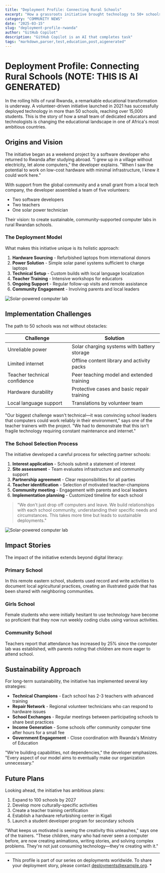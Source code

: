 ```yaml
---
title: "Deployment Profile: Connecting Rural Schools"
excerpt: "How a grassroots initiative brought technology to 50+ schools across Rwanda"
category: "COMMUNITY NEWS"
date: "2025-03-15"
slug: "deployment-profile-rwanda"
author: "GitHub Copilot"
description: "GitHub Copilot is an AI that completes task"
tags: "markdown,parser,test,education,post,aigenerated"
---
```

<!-- markdownlint-disable -->
# Deployment Profile: Connecting Rural Schools (NOTE: THIS IS AI GENERATED)

In the rolling hills of rural Rwanda, a remarkable educational transformation is underway. A volunteer-driven initiative launched in 2021 has successfully deployed technology in more than 50 schools, reaching over 15,000 students. This is the story of how a small team of dedicated educators and technologists is changing the educational landscape in one of Africa's most ambitious countries.

## Origins and Vision

The initiative began as a weekend project by a software developer who returned to Rwanda after studying abroad. "I grew up in a village without electricity, let alone computers," the developer explains. "When I saw the potential to work on low-cost hardware with minimal infrastructure, I knew it could work here."

With support from the global community and a small grant from a local tech company, the developer assembled a team of five volunteers:

- Two software developers
- Two teachers
- One solar power technician

Their vision: to create sustainable, community-supported computer labs in rural Rwandan schools.

### The Deployment Model

What makes this initiative unique is its holistic approach:

1. **Hardware Sourcing** - Refurbished laptops from international donors
2. **Power Solution** - Simple solar panel systems sufficient to charge laptops
3. **Technical Setup** - Custom builds with local language localization
4. **Teacher Training** - Intensive workshops for educators
5. **Ongoing Support** - Regular follow-up visits and remote assistance
6. **Community Engagement** - Involving parents and local leaders

![Solar-powered computer lab](assets/Images/learn.jpg)

## Implementation Challenges

The path to 50 schools was not without obstacles:

| Challenge | Solution |
|-----------|----------|
| Unreliable power | Solar charging systems with battery storage |
| Limited internet | Offline content library and activity packs |
| Teacher technical confidence | Peer teaching model and extended training |
| Hardware durability | Protective cases and basic repair training |
| Local language support | Translations by volunteer team |

"Our biggest challenge wasn't technical—it was convincing school leaders that computers could work reliably in their environment," says one of the teacher trainers with the project. "We had to demonstrate that this isn't fragile technology requiring constant maintenance and internet."

### The School Selection Process

The initiative developed a careful process for selecting partner schools:

1. **Interest application** - Schools submit a statement of interest
2. **Site assessment** - Team evaluates infrastructure and community support
3. **Partnership agreement** - Clear responsibilities for all parties
4. **Teacher identification** - Selection of motivated teacher-champions
5. **Community meeting** - Engagement with parents and local leaders
6. **Implementation planning** - Customized timeline for each school

> "We don't just drop off computers and leave. We build relationships with each school community, understanding their specific needs and circumstances. This takes more time but leads to sustainable deployments."

![Solar-powered computer lab](assets/Images/learn.jpg)

## Impact Stories

The impact of the initiative extends beyond digital literacy:

### Primary School

In this remote eastern school, students used record and write activities to document local agricultural practices, creating an illustrated guide that has been shared with neighboring communities.

### Girls School

Female students who were initially hesitant to use technology have become so proficient that they now run weekly coding clubs using various activities.

### Community School

Teachers report that attendance has increased by 25% since the computer lab was established, with parents noting that children are more eager to attend school.

## Sustainability Approach

For long-term sustainability, the initiative has implemented several key strategies:

- **Technical Champions** - Each school has 2-3 teachers with advanced training
- **Repair Network** - Regional volunteer technicians who can respond to hardware issues
- **School Exchanges** - Regular meetings between participating schools to share best practices
- **Income Generation** - Some schools offer community computer time after hours for a small fee
- **Government Engagement** - Close coordination with Rwanda's Ministry of Education

"We're building capabilities, not dependencies," the developer emphasizes. "Every aspect of our model aims to eventually make our organization unnecessary."

## Future Plans

Looking ahead, the initiative has ambitious plans:

1. Expand to 100 schools by 2027
2. Develop more culturally-specific activities
3. Create a teacher training certification
4. Establish a hardware refurbishing center in Kigali
5. Launch a student developer program for secondary schools

"What keeps us motivated is seeing the creativity this unleashes," says one of the trainers. "These children, many who had never seen a computer before, are now creating animations, writing stories, and solving complex problems. They're not just consuming technology—they're creating with it."

---

* This profile is part of our series on deployments worldwide. To share your deployment story, please contact deployments@example.org. *
